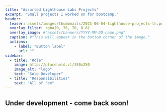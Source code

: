 ```yaml
---
title: "Assorted Lighthouse Labs Projects"
excerpt: "Small projects I worked on for bootcamp."
header:
  teaser: assets/images/thumbnails/2021-06-04-lighthouse-projects-th.png
  overlay_filter: rgba(0, 70, 70, 0.8)
  overlay_image: #"assets/banners/YYYY-MM-DD-name.png"
  caption: #"This will appear in the bottom corner of the image."
  actions:
    - label: "Button label"
      url: ""
sidebar:
  - title: "Role"
    image: http://placehold.it/350x250
    image_alt: "logo"
    text: "Solo Developer"
  - title: "Responsibilities"
    text: "All of 'em"
---
```


## Under development - come back soon!